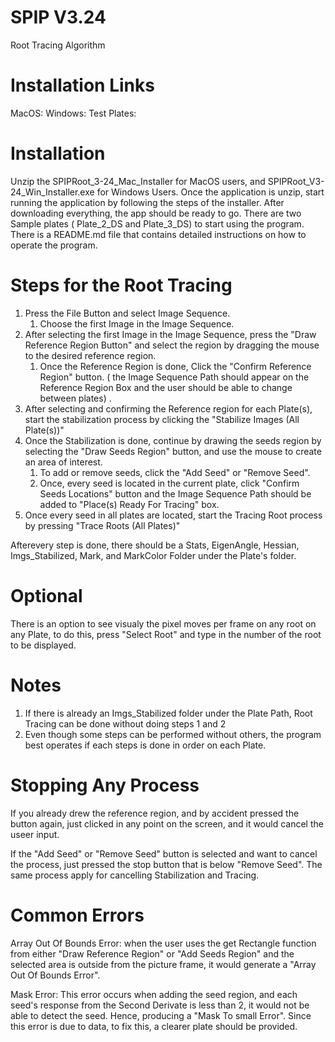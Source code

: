 # SPIP V3.24
Root Tracing Algorithm 
# Installation Links

MacOS: 
Windows: 
Test Plates: 

# Installation

Unzip the SPIPRoot_3-24_Mac_Installer for MacOS users, and SPIPRoot_V3-24_Win_Installer.exe for Windows Users. Once the application is unzip, start running the application by following the steps of the installer. After downloading everything, the app should be ready to go. There are two Sample plates ( Plate_2_DS and Plate_3_DS) to start using the program. There is a README.md file that contains detailed instructions on how to operate the program. 

# Steps for the Root Tracing
1. Press the File Button and select Image Sequence.
	1. Choose the first Image in the Image Sequence.
2. After selecting the first Image in the Image Sequence, press the "Draw Reference Region Button" and select the region by dragging the mouse to the desired reference region.
	1. Once the Reference Region is done, Click the "Confirm Reference Region" button. ( the Image Sequence Path should appear on the Reference Region Box and the user should be able to change between plates) .
3. After selecting and confirming the Reference region for each Plate(s), start the stabilization process by clicking the "Stabilize Images (All Plate(s))"
4. Once the Stabilization is done, continue by drawing the seeds region by selecting the "Draw Seeds Region" button, and use the mouse to create an area of interest. 
	1. To add or remove seeds, click the "Add Seed" or "Remove Seed".
	2. Once, every seed is located in the current plate, click "Confirm Seeds Locations" button and the Image Sequence Path should be added to "Place(s) Ready For Tracing" box.
5. Once every seed in all plates are located, start the Tracing Root process by pressing "Trace Roots (All Plates)"

Afterevery step is done, there should be a Stats, EigenAngle, Hessian, Imgs_Stabilized, Mark, and MarkColor Folder under the Plate's folder. 
# Optional

There is an option to see visualy the pixel moves per frame on any root on any Plate, to do this, press "Select Root" and type in the number of the root to be displayed. 

# Notes

1. If there is already an  Imgs_Stabilized folder under the Plate Path, Root Tracing can be done without doing steps 1 and 2
2. Even though some steps can be performed without others, the program best operates if each steps is done in order on each Plate. 

# Stopping Any Process

If you already drew the reference region, and by accident pressed the button again, just clicked in any point on the screen, and it would cancel the useer input. 

If the "Add Seed" or "Remove Seed" button is selected and want to cancel the process, just pressed the stop button that is below "Remove Seed". The same process apply for cancelling Stabilization and Tracing. 

# Common Errors

Array Out Of Bounds Error: when the user uses the get Rectangle function from either "Draw Reference Region" or "Add Seeds Region" and the selected area is outside from the picture frame, it would generate a "Array Out Of Bounds Error".

Mask Error: This error occurs when adding the seed region, and each seed's response from the Second Derivate is less than 2, it would not be able to detect the seed. Hence, producing a "Mask To small Error". Since this error is due to data, to fix this, a clearer plate should be provided. 




